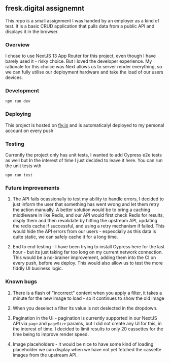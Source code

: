 ## fresk.digital assignemnt

This repo is a small assignment I was handed by an employer as a kind of test. It is a basic CRUD application that pulls data from a public API and displays it in the browser.

### Overview

I chose to use NextJS 13 App Router for this project, even though I have barely used it - risky choice. But I loved the developer experience. My rationale for this choice was Next allows us to server render everything, so we can fully utilise our deployment hardware and take the load of our users devices.

### Development

```
npm run dev
```

### Deploying

This project is hosted on [fly.io](https://fly.io/) and is automaticalyl deployed to my personal account on every push

### Testing

Currently the project only has unit tests, I wanted to add Cypress e2e tests as well but In the interest of time I just decided to leave it here. You can run the unit tests wth

```
npm run test
```

### Future improvements

1. The API fails ocassionally to test my ability to handle errors, I decided to just inform the user that something has went wrong and let them retry the action manually. A better solution would be to bring a caching middleware in like Redis, and our API would first check Redis for results, disply them and then revalidate by hitting the upstream API, updating the redis cache if successful, and using a retry mechanism if failed. This would hide the API errors from our users - especcially as this data is quite static, we can safely cache it for a long time.

2. End to end testing - I have been trying to install Cypress here for the last hour - but its just taking far too long on my current network connection. This would be a no-brainer improvement, adding them into the CI on every push, before we deploy. This would also allow us to test the more fiddly UI business logic.


### Known bugs
1. There is a flash of "incorrect" content when you apply a filter, it takes a minute for the new image to load - so it continues to show the old image

2. When you deselect a filter its value is not deslected in the dropdown.


3. Pagination in the UI - pagination is currently supported in our NextJS API via `page` and `pageSize` params, but I did not create any UI for this, in the interest of time. I decided to limit results to only 20 cassettes for the time being to improve render speed.

4. Image placeholders - it would be nice to have some kind of loading placeholder we can display when we have not yet fetched the cassette images from the upstream API.
